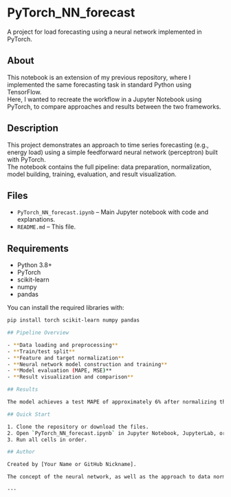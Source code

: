 # PyTorch_NN_forecast

A project for load forecasting using a neural network implemented in PyTorch.

## About

This notebook is an extension of my previous repository, where I implemented the same forecasting task in standard Python using TensorFlow.  
Here, I wanted to recreate the workflow in a Jupyter Notebook using PyTorch, to compare approaches and results between the two frameworks.

## Description

This project demonstrates an approach to time series forecasting (e.g., energy load) using a simple feedforward neural network (perceptron) built with PyTorch.  
The notebook contains the full pipeline: data preparation, normalization, model building, training, evaluation, and result visualization.

## Files

- `PyTorch_NN_forecast.ipynb` – Main Jupyter notebook with code and explanations.
- `README.md` – This file.

## Requirements

- Python 3.8+
- PyTorch
- scikit-learn
- numpy
- pandas

You can install the required libraries with:

```bash
pip install torch scikit-learn numpy pandas

## Pipeline Overview

- **Data loading and preprocessing**
- **Train/test split**
- **Feature and target normalization**
- **Neural network model construction and training**
- **Model evaluation (MAPE, MSE)**
- **Result visualization and comparison**

## Results

The model achieves a test MAPE of approximately 6% after normalizing the targets.

## Quick Start

1. Clone the repository or download the files.
2. Open `PyTorch_NN_forecast.ipynb` in Jupyter Notebook, JupyterLab, or PyCharm.
3. Run all cells in order.

## Author

Created by [Your Name or GitHub Nickname].

The concept of the neural network, as well as the approach to data normalization and preparation, was developed as part of a project coordinated by Professor Andrzej Bielecki and his student.

---
